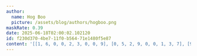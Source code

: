```yaml
---
author:
  name: Hog Boo
  picture: /assets/blog/authors/hogboo.png
maskRate: 0.39
date: 2025-06-18T02:00:02.102120
id: f230d370-4be7-11f0-b564-71e1480f5e87
content: '[[1, 6, 0, 0, 2, 3, 0, 0, 9], [0, 5, 2, 9, 0, 0, 1, 3, 7], [9, 8, 3, 0, 7, 1, 5, 2, 6], [0, 0, 9, 0, 0, 0, 4, 1, 5], [0, 0, 0, 2, 0, 5, 9, 7, 8], [8, 7, 5, 1, 9, 4, 3, 6, 2], [0, 1, 0, 8, 0, 7, 0, 9, 0], [7, 0, 0, 3, 5, 2, 6, 8, 1], [0, 0, 8, 0, 1, 0, 0, 0, 0]]'
---
```

